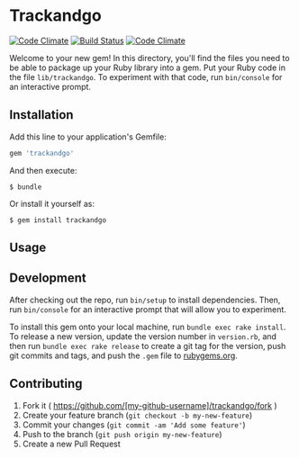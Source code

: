 # Trackandgo

[![Code Climate](https://codeclimate.com/github/brenooliveira/trackandgo/badges/gpa.svg)](https://codeclimate.com/github/brenooliveira/trackandgo) [![Build Status](https://travis-ci.org/brenooliveira/trackandgo.svg?branch=master)](https://travis-ci.org/brenooliveira/trackandgo) [![Code Climate](https://codeclimate.com/github/brenooliveira/trackandgo/badges/gpa.svg)](https://codeclimate.com/github/brenooliveira/trackandgo)

Welcome to your new gem! In this directory, you'll find the files you need to be able to package up your Ruby library into a gem. Put your Ruby code in the file `lib/trackandgo`. To experiment with that code, run `bin/console` for an interactive prompt.


## Installation

Add this line to your application's Gemfile:

```ruby
gem 'trackandgo'
```

And then execute:

    $ bundle

Or install it yourself as:

    $ gem install trackandgo

## Usage



## Development

After checking out the repo, run `bin/setup` to install dependencies. Then, run `bin/console` for an interactive prompt that will allow you to experiment.

To install this gem onto your local machine, run `bundle exec rake install`. To release a new version, update the version number in `version.rb`, and then run `bundle exec rake release` to create a git tag for the version, push git commits and tags, and push the `.gem` file to [rubygems.org](https://rubygems.org).

## Contributing

1. Fork it ( https://github.com/[my-github-username]/trackandgo/fork )
2. Create your feature branch (`git checkout -b my-new-feature`)
3. Commit your changes (`git commit -am 'Add some feature'`)
4. Push to the branch (`git push origin my-new-feature`)
5. Create a new Pull Request
